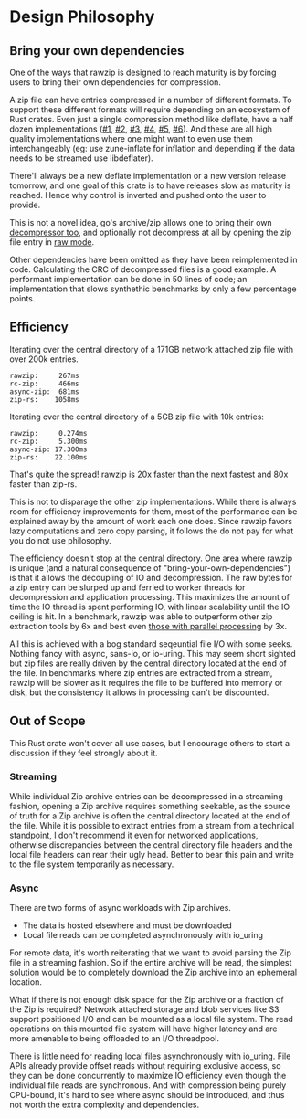# Design Philosophy

## Bring your own dependencies

One of the ways that rawzip is designed to reach maturity is by forcing users to bring their own dependencies for compression.

A zip file can have entries compressed in a number of different formats. To support these different formats will require depending on an ecosystem of Rust crates. Even just a single compression method like deflate, have a half dozen implementations ([#1](https://crates.io/crates/libdeflater), [#2](https://crates.io/crates/miniz_oxide), [#3](https://crates.io/crates/zune-inflate), [#4](https://crates.io/crates/libz-ng-sys), [#5](https://crates.io/crates/zlib-rs), [#6](https://crates.io/crates/cloudflare-zlib-sys)). And these are all high quality implementations where one might want to even use them interchangeably (eg: use zune-inflate for inflation and depending if the data needs to be streamed use libdeflater).

There'll always be a new deflate implementation or a new version release tomorrow, and one goal of this crate is to have releases slow as maturity is reached. Hence why control is inverted and pushed onto the user to provide.

This is not a novel idea, go's archive/zip allows one to bring their own [decompressor too](https://pkg.go.dev/archive/zip#RegisterDecompressor), and optionally not decompress at all by opening the zip file entry in [raw mode](https://pkg.go.dev/archive/zip#File.OpenRaw).

Other dependencies have been omitted as they have been reimplemented in code. Calculating the CRC of decompressed files is a good example. A performant implementation can be done in 50 lines of code; an implementation that slows synthethic benchmarks by only a few percentage points.

## Efficiency

Iterating over the central directory of a 171GB network attached zip file with over 200k entries.

```plain
rawzip:     267ms
rc-zip:     466ms
async-zip:  681ms
zip-rs:    1058ms
```

Iterating over the central directory of a 5GB zip file with 10k entries:

```plain
rawzip:     0.274ms
rc-zip:     5.300ms
async-zip: 17.300ms
zip-rs:    22.100ms
```

That's quite the spread! rawzip is 20x faster than the next fastest and 80x faster than zip-rs.

This is not to disparage the other zip implementations. While there is always room for efficiency improvements for them, most of the performance can be explained away by the amount of work each one does. Since rawzip favors lazy computations and zero copy parsing, it follows the do not pay for what you do not use philosophy.

The efficiency doesn't stop at the central directory. One area where rawzip is unique (and a natural consequence of "bring-your-own-dependencies") is that it allows the decoupling of IO and decompression. The raw bytes for a zip entry can be slurped up and ferried to worker threads for decompression and application processing. This maximizes the amount of time the IO thread is spent performing IO, with linear scalability until the IO ceiling is hit. In a benchmark, rawzip was able to outperform other zip extraction tools by 6x and best even [those with parallel processing](https://github.com/google/ripunzip) by 3x.

All this is achieved with a bog standard seqeuntial file I/O with some seeks. Nothing fancy with async, sans-io, or io-uring. This may seem short sighted but zip files are really driven by the central directory located at the end of the file. In benchmarks where zip entries are extracted from a stream, rawzip will be slower as it requires the file to be buffered into memory or disk, but the consistency it allows in processing can't be discounted.

## Out of Scope

This Rust crate won't cover all use cases, but I encourage others to start a discussion if they feel strongly about it.

### Streaming

While individual Zip archive entries can be decompressed in a streaming fashion, opening a Zip archive requires something seekable, as the source of truth for a Zip archive is often the central directory located at the end of the file. While it is possible to extract entries from a stream from a technical standpoint, I don't recommend it even for networked applications, otherwise discrepancies between the central directory file headers and the local file headers can rear their ugly head. Better to bear this pain and write to the file system temporarily as necessary.

### Async

There are two forms of async workloads with Zip archives.

- The data is hosted elsewhere and must be downloaded
- Local file reads can be completed asynchronously with io_uring

For remote data, it's worth reiterating that we want to avoid parsing the Zip file in a streaming fashion. So if the entire archive will be read, the simplest solution would be to completely download the Zip archive into an ephemeral location.

What if there is not enough disk space for the Zip archive or a fraction of the Zip is required? Network attached storage and blob services like S3 support positioned I/O and can be mounted as a local file system. The read operations on this mounted file system will have higher latency and are more amenable to being offloaded to an I/O threadpool.

There is little need for reading local files asynchronously with io_uring. File APIs already provide offset reads without requiring exclusive access, so they can be done concurrently to maximize IO efficiency even though the individual file reads are synchronous. And with compression being purely CPU-bound, it's hard to see where async should be introduced, and thus not worth the extra complexity and dependencies.
